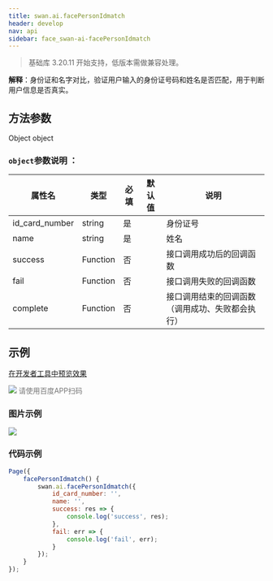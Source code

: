 ```yaml
---
title: swan.ai.facePersonIdmatch
header: develop
nav: api
sidebar: face_swan-ai-facePersonIdmatch
---
```


 

>基础库 3.20.11 开始支持，低版本需做兼容处理。

**解释**：身份证和名字对比，验证用户输入的身份证号码和姓名是否匹配，用于判断用户信息是否真实。

 
## 方法参数

Object object

### `object`参数说明 ：

|属性名 |类型  |必填 | 默认值 |说明|
|---- | ---- | ---- | ----|----|
|id_card_number | string | 是 | |身份证号 | 
|name | string | 是 | |姓名| 
|success | Function | 否 | |接口调用成功后的回调函数 | 
|fail | Function | 否 | | 接口调用失败的回调函数 | 
|complete|	Function|	否	| |接口调用结束的回调函数（调用成功、失败都会执行）|



## 示例

<a href="swanide://fragment/53bba74307c3e4069bac51734e28fdd21569501442624" title="在开发者工具中预览效果" target="_self">在开发者工具中预览效果</a>

<div class='scan-code-container'>
    <img src="https://b.bdstatic.com/miniapp/assets/images/doc_demo/facePersonIdmatch.png" class="demo-qrcode-image" />
    <font color=#777 12px>请使用百度APP扫码</font>
</div>

### 图片示例 

<div class="m-doc-custom-examples">
    <div class="m-doc-custom-examples-correct">
        <img src="https://b.bdstatic.com/miniapp/images/facePersonIdmatch.gif">
    </div>
    <div class="m-doc-custom-examples-correct">
        <img src=" ">
    </div>
    <div class="m-doc-custom-examples-correct">
        <img src=" ">
    </div>     
</div>

### 代码示例 



```js
Page({
    facePersonIdmatch() {
        swan.ai.facePersonIdmatch({
            id_card_number: '',
            name: '',
            success: res => {
                console.log('success', res);
            },
            fail: err => {
                console.log('fail', err);
            }
        });
    }
});
```